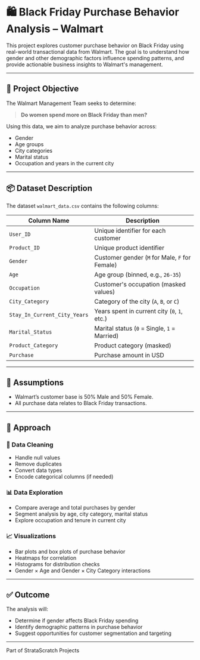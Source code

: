 # 🛍️ Black Friday Purchase Behavior Analysis – Walmart

This project explores customer purchase behavior on Black Friday using real-world transactional data from Walmart. The goal is to understand how gender and other demographic factors influence spending patterns, and provide actionable business insights to Walmart's management.

---

## 📄 Project Objective

The Walmart Management Team seeks to determine:  
> **Do women spend more on Black Friday than men?**

Using this data, we aim to analyze purchase behavior across:
- Gender
- Age groups
- City categories
- Marital status
- Occupation and years in the current city

---

## 📦 Dataset Description

The dataset `walmart_data.csv` contains the following columns:

| Column Name                  | Description                                      |
|-----------------------------|--------------------------------------------------|
| `User_ID`                   | Unique identifier for each customer              |
| `Product_ID`                | Unique product identifier                        |
| `Gender`                    | Customer gender (`M` for Male, `F` for Female)   |
| `Age`                       | Age group (binned, e.g., `26-35`)                |
| `Occupation`                | Customer's occupation (masked values)            |
| `City_Category`             | Category of the city (`A`, `B`, or `C`)          |
| `Stay_In_Current_City_Years`| Years spent in current city (`0`, `1`, etc.)     |
| `Marital_Status`            | Marital status (`0` = Single, `1` = Married)     |
| `Product_Category`          | Product category (masked)                        |
| `Purchase`                  | Purchase amount in USD                           |

---

## 🧪 Assumptions

- Walmart’s customer base is 50% Male and 50% Female.
- All purchase data relates to Black Friday transactions.

---

## 🧰 Approach

### 🧹 Data Cleaning
- Handle null values
- Remove duplicates
- Convert data types
- Encode categorical columns (if needed)

### 📊 Data Exploration
- Compare average and total purchases by gender
- Segment analysis by age, city category, marital status
- Explore occupation and tenure in current city

### 📈 Visualizations
- Bar plots and box plots of purchase behavior
- Heatmaps for correlation
- Histograms for distribution checks
- Gender × Age and Gender × City Category interactions

---

## ✅ Outcome

The analysis will:
- Determine if gender affects Black Friday spending
- Identify demographic patterns in purchase behavior
- Suggest opportunities for customer segmentation and targeting

---
Part of StrataScratch Projects
